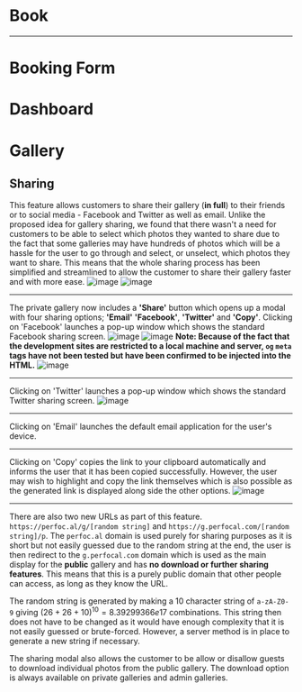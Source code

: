 # Book

-----

# Booking Form

# Dashboard

# Gallery

## Sharing

This feature allows customers to share their gallery (**in full**) to their friends or to social media - Facebook and Twitter as well as email.
Unlike the proposed idea for gallery sharing, we found that there wasn't a need for customers to be able to select which photos they wanted to share due to the fact that some galleries may have hundreds of photos which will be a hassle for the user to go through and select, or unselect, which photos they want to share. This means that the whole sharing process has been simplified and streamlined to allow the customer to share their gallery faster and with more ease.
![image](https://user-images.githubusercontent.com/15820577/42642676-489230a4-85ef-11e8-8861-bb05d7b2c6a4.png)
![image](https://user-images.githubusercontent.com/15820577/42642708-57cc7d40-85ef-11e8-9a7e-68c461d11d1a.png)

-----

The private gallery now includes a **'Share'** button which opens up a modal with four sharing options; **'Email'** **'Facebook'**, **'Twitter'** and **'Copy'**. Clicking on 'Facebook' launches a pop-up window which shows the standard Facebook sharing screen.
![image](https://user-images.githubusercontent.com/15820577/42642747-72d51110-85ef-11e8-9156-7b23bfc64a70.png)
![image](https://user-images.githubusercontent.com/15820577/42642794-8f6c686e-85ef-11e8-8b77-00634f1be94e.png)
**Note: Because of the fact that the development sites are restricted to a local machine and server, `og` `meta` tags have not been tested but have been confirmed to be injected into the HTML.**
![image](https://user-images.githubusercontent.com/15820577/42642902-c60e2efc-85ef-11e8-94c5-109c2f164c10.png)

-----

Clicking on 'Twitter' launches a pop-up window which shows the standard Twitter sharing screen.
![image](https://user-images.githubusercontent.com/15820577/42643113-439fb818-85f0-11e8-8d61-d88a7ddc0e8c.png)

-----

Clicking on 'Email' launches the default email application for the user's device.

-----

Clicking on 'Copy' copies the link to your clipboard automatically and informs the user that it has been copied successfully. However, the user may wish to highlight and copy the link themselves which is also possible as the generated link is displayed along side the other options.
![image](https://user-images.githubusercontent.com/15820577/42643140-5323518c-85f0-11e8-9bd4-0e76a9e1f6a7.png)

-----

 There are also two new URLs as part of this feature. `https://perfoc.al/g/[random string]` and `https://g.perfocal.com/[random string]/p`. The `perfoc.al` domain is used purely for sharing purposes as it is short but not easily guessed due to the random string at the end, the user is then redirect to the `g.perfocal.com` domain which is used as the main display for the **public** gallery and has **no download or further sharing features**. This means that this is a purely public domain that other people can access, as long as they know the URL.

The random string is generated by making a 10 character string of `a-zA-Z0-9` giving $(26+26+10)^{10} = 8.39299366e17$ combinations. This string then does not have to be changed as it would have enough complexity that it is not easily guessed or brute-forced. However, a server method is in place to generate a new string if necessary.

The sharing modal also allows the customer to be allow or disallow guests to download individual photos from the public gallery. The download option is always available on private galleries and admin galleries.



